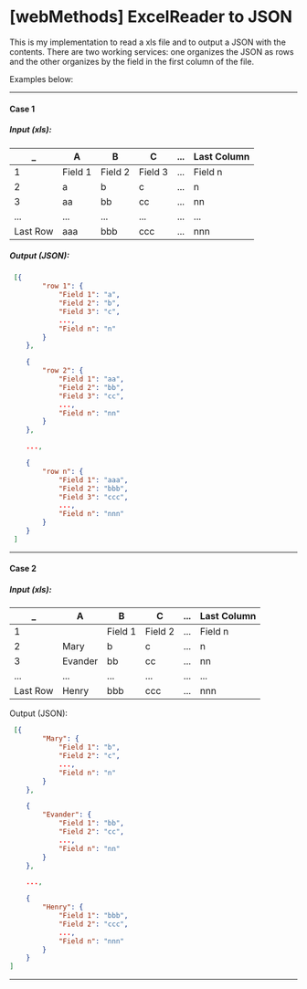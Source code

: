 # [webMethods] ExcelReader to JSON

This is my implementation to read a xls file and to output a JSON with the contents.
There are two working services: one organizes the JSON as rows and the other organizes by the field in the first column of the file. 

Examples below:

---

#### Case 1



##### Input (xls):  

_ | A | B | C | ... | Last Column
-- | -- | -- | -- | -- | --
1 | Field 1 | Field 2 | Field 3 | ... | Field n
2 | a | b | c | ... | n
3 | aa | bb | cc | ... | nn
... | ... | ... | ... | ... | ...
Last Row | aaa | bbb | ccc | ... | nnn




##### Output (JSON):

```json
 [{
 		"row 1": {
 			"Field 1": "a",
 			"Field 2": "b",
 			"Field 3": "c",
 			...,
 			"Field n": "n"
 		}
 	},

 	{
 		"row 2": {
 			"Field 1": "aa",
 			"Field 2": "bb",
 			"Field 3": "cc",
 			...,
 			"Field n": "nn"
 		}
 	},

 	...,

 	{
 		"row n": {
 			"Field 1": "aaa",
 			"Field 2": "bbb",
 			"Field 3": "ccc",
 			...,
 			"Field n": "nnn"
 		}
 	}
 ]
```
 
---

#### Case 2 



##### Input (xls):

_ | A | B | C | ... | Last Column
-- | -- | -- | -- | -- | --
1 | | Field 1 | Field 2 | ... | Field n
2 | Mary | b | c | ... | n
3 | Evander | bb | cc | ... | nn
... | ... | ... | ... | ... | ...
Last Row | Henry | bbb | ccc | ... | nnn


Output (JSON): 

```json
 [{
		"Mary": {
			"Field 1": "b",
			"Field 2": "c",
			...,
			"Field n": "n"
		}
	},

	{
		"Evander": {
			"Field 1": "bb",
			"Field 2": "cc",
			...,
			"Field n": "nn"
		}
	},

	...,

	{
		"Henry": {
			"Field 1": "bbb",
			"Field 2": "ccc",
			...,
			"Field n": "nnn"
		}
	}
]
```
---

